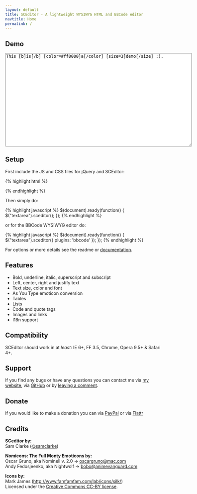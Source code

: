 ```yaml
---
layout: default
title: SCEditor - A lightweight WYSIWYG HTML and BBCode editor
navtitle: Home
permalink: /
---
```


## Demo

<script type="text/javascript" src="//ajax.googleapis.com/ajax/libs/jquery/1.7.2/jquery.min.js"> </script>
<link rel="stylesheet" href="minified/themes/default.min.css" type="text/css" media="all" />
<script type="text/javascript" src="minified/jquery.sceditor.min.js"> </script>
<script>$(document).ready(function() {
	$("textarea").sceditor({
		plugins: 'bbcode',
		style: "minified/jquery.sceditor.default.min.css"
	});
});</script>

<textarea style="width:600px; height:300px">This [b]is[/b] [color=#ff0000]a[/color] [size=3]demo[/size] :).</textarea>

## Setup
First include the JS and CSS files for jQuery and SCEditor:

{% highlight html %}
<script type="text/javascript" src="//ajax.googleapis.com/ajax/libs/jquery/1.7.2/jquery.min.js"></script>
<link rel="stylesheet" href="minified/jquery.sceditor.min.css" type="text/css" media="all" />
<script type="text/javascript" src="minified/jquery.sceditor.min.js"></script>
{% endhighlight %}

Then simply do:

{% highlight javascript %}
$(document).ready(function() {
	$("textarea").sceditor();
});
{% endhighlight %}

or for the BBCode WYSIWYG editor do:

{% highlight javascript %}
$(document).ready(function() {
	$("textarea").sceditor({
		plugins: 'bbcode'
	});
});
{% endhighlight %}

For options or more details see the readme or [documentation](http://www.samclarke.com/2012/04/sceditor-documentation/).


## Features

* Bold, underline, italic, superscript and subscript
* Left, center, right and justify text
* Text size, color and font
* As You Type emoticon conversion
* Tables
* Lists
* Code and quote tags
* Images and links
* I18n support


## Compatibility

SCEditor should work in at *least*: IE 6+, FF 3.5, Chrome, Opera 9.5+ &amp; Safari 4+.


## Support
If you find any bugs or have any questions you can contact me via
[my website](http://www.samclarke.com/contact),
via [GitHub](hhttps://github.com/samclarke/SCEditor/issues/)
or by [leaving a comment](http://www.samclarke.com/2011/07/sceditor/).


## Donate

If you would like to make a donation you can via
[PayPal](https://www.paypal.com/cgi-bin/webscr?cmd=_s-xclick&hosted_button_id=AVJSF5NEETYYG)
or via [Flattr](http://flattr.com/thing/400345/SCEditor)


## Credits

**SCeditor by:**  
Sam Clarke ([@samclarke](http://github.com/samclarke))

**Nomicons: The Full Monty Emoticons by:**  
Oscar Gruno, aka Nominell v. 2.0 -> oscargruno@mac.com  
Andy Fedosjeenko, aka Nightwolf -> bobo@animevanguard.com

**Icons by:**  
Mark James (http://www.famfamfam.com/lab/icons/silk/)  
Licensed under the [Creative Commons CC-BY license](http://creativecommons.org/licenses/by/3.0/).

